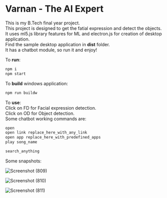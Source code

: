 # Varnan - The AI Expert

This is my B.Tech final year project.
<br>
This project is designed to get the fatial expression and detect the objects.
<br>
It uses ml5.js library features for ML and electron.js for creation of desktop application.
<br>
Find the sample desktop application in **dist** folder.
<br>
It has a chatbot module, so run it and enjoy!

To **run**: 
``` bash
npm i
npm start
```
To **build** windows application: 
``` bash
npm run buildw
```

To **use**:
<br>
Click on FD for Facial expression detection.
<br>
Click on OD for Object detection.
<br>
Some chatbot working commands are: 
``` bash
open
open link replace_here_with_any_link
open app replace_here_with_predefined_apps
play song_name

search_anything
```
Some snapshots:

![Screenshot (809)](https://user-images.githubusercontent.com/53245624/115959576-7a0fd700-a52a-11eb-9931-cec092a51196.png)
<br>

![Screenshot (810)](https://user-images.githubusercontent.com/53245624/115959577-7aa86d80-a52a-11eb-9c11-68e37d8841eb.png)
<br>

![Screenshot (811)](https://user-images.githubusercontent.com/53245624/115959578-7bd99a80-a52a-11eb-8644-32e9c3d30ac5.png)
